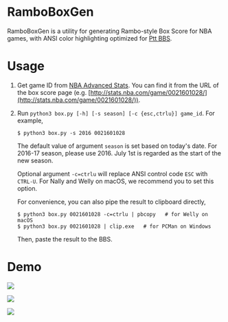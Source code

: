 RamboBoxGen
===========

RamboBoxGen is a utility for generating Rambo-style Box Score for NBA games, with ANSI color highlighting optimized for [Ptt BBS](https://www.ptt.cc/).

# Usage

1. Get game ID from [NBA Advanced Stats](http://stats.nba.com/scores/). You can find it from the URL of the box score page (e.g. [http://stats.nba.com/game/0021601028/](http://stats.nba.com/game/0021601028/)).

2. Run `python3 box.py [-h] [-s season] [-c {esc,ctrlu}] game_id`. For example,

    ```
    $ python3 box.py -s 2016 0021601028
    ```

    The default value of argument `season` is set based on today's date. For 2016-17 season, please use 2016. July 1st is regarded as the start of the new season.

    Optional argument `-c=ctrlu` will replace ANSI control code `ESC` with `CTRL-U`. For Nally and Welly on macOS, we recommend you to set this option.

    For convenience, you can also pipe the result to clipboard directly,

    ```
    $ python3 box.py 0021601028 -c=ctrlu | pbcopy   # for Welly on macOS
    $ python3 box.py 0021601028 | clip.exe   # for PCMan on Windows
    ```

    Then, paste the result to the BBS.

# Demo

![](https://i.imgur.com/IQwqLxN.png)

![](https://i.imgur.com/RbxJJtw.png)

![](https://i.imgur.com/ox93zIo.png)
